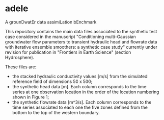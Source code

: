 # adele
A grounDwatEr data assimiLation bEnchmark

This repository contains the main data files associated to the synthetic test case considered in the manuscript "Conditioning multi-Gaussian groundwater flow parameters to transient hydraulic head and flowrate data with iterative ensemble smoothers: a synthetic case study" currently under revision for publication in "Frontiers in Earth Science" (section Hydrosphere). 

These files are:
- the stacked hydraulic conductivity values [m/s] from the simulated reference field of dimensions 50 x 500;
- the synthetic head data [m]. Each column corresponds to the time series at one observation location in the order of the
location numbering shown in Figure 1;
- the synthetic flowrate data [m^3/s]. Each column corresponds to the time series associated to each one the five zones 
defined from the bottom to the top of the western boundary.


